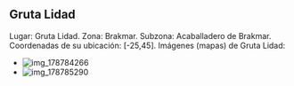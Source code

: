 ## Gruta Lidad
Lugar: Gruta Lidad.
Zona: Brakmar.
Subzona: Acaballadero de Brakmar.
Coordenadas de su ubicación: [-25,45].
Imágenes (mapas) de Gruta Lidad:
- ![img_178784266](https://media.discordapp.net/attachments/1115311447145193482/1115340461167624342/178784266.jpg)
- ![img_178785290](https://media.discordapp.net/attachments/1115311447145193482/1115340492431958137/178785290.jpg)